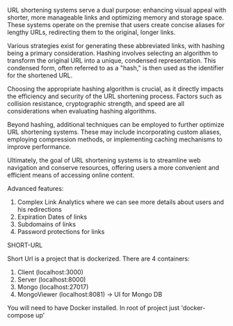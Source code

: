 URL shortening systems serve a dual purpose: enhancing visual appeal with shorter, more manageable links and optimizing memory and storage space. These systems operate on the premise that users create concise aliases for lengthy URLs, redirecting them to the original, longer links.

Various strategies exist for generating these abbreviated links, with hashing being a primary consideration. Hashing involves selecting an algorithm to transform the original URL into a unique, condensed representation. This condensed form, often referred to as a "hash," is then used as the identifier for the shortened URL.

Choosing the appropriate hashing algorithm is crucial, as it directly impacts the efficiency and security of the URL shortening process. Factors such as collision resistance, cryptographic strength, and speed are all considerations when evaluating hashing algorithms.

Beyond hashing, additional techniques can be employed to further optimize URL shortening systems. These may include incorporating custom aliases, employing compression methods, or implementing caching mechanisms to improve performance.

Ultimately, the goal of URL shortening systems is to streamline web navigation and conserve resources, offering users a more convenient and efficient means of accessing online content.

Advanced features:

1. Complex Link Analytics where we can see more details about users and his redirections
2. Expiration Dates of links
3. Subdomains of links
4. Password protections for links

SHORT-URL

Short Url is a project that is dockerized.
There are 4 containers:

1. Client (localhost:3000)
2. Server (localhost:8000)
3. Mongo (localhost:27017)
4. MongoViewer (localhost:8081) -> UI for Mongo DB

You will need to have Docker installed.
In root of project just 'docker-compose up'
